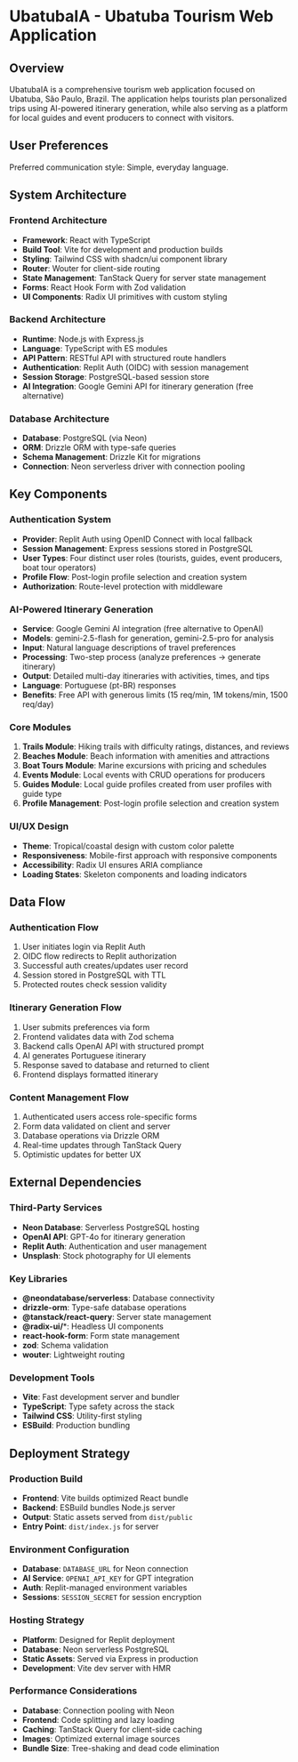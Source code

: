 # UbatubaIA - Ubatuba Tourism Web Application

## Overview

UbatubaIA is a comprehensive tourism web application focused on Ubatuba, São Paulo, Brazil. The application helps tourists plan personalized trips using AI-powered itinerary generation, while also serving as a platform for local guides and event producers to connect with visitors.

## User Preferences

Preferred communication style: Simple, everyday language.

## System Architecture

### Frontend Architecture
- **Framework**: React with TypeScript
- **Build Tool**: Vite for development and production builds
- **Styling**: Tailwind CSS with shadcn/ui component library
- **Router**: Wouter for client-side routing
- **State Management**: TanStack Query for server state management
- **Forms**: React Hook Form with Zod validation
- **UI Components**: Radix UI primitives with custom styling

### Backend Architecture
- **Runtime**: Node.js with Express.js
- **Language**: TypeScript with ES modules
- **API Pattern**: RESTful API with structured route handlers
- **Authentication**: Replit Auth (OIDC) with session management
- **Session Storage**: PostgreSQL-based session store
- **AI Integration**: Google Gemini API for itinerary generation (free alternative)

### Database Architecture
- **Database**: PostgreSQL (via Neon)
- **ORM**: Drizzle ORM with type-safe queries
- **Schema Management**: Drizzle Kit for migrations
- **Connection**: Neon serverless driver with connection pooling

## Key Components

### Authentication System
- **Provider**: Replit Auth using OpenID Connect with local fallback
- **Session Management**: Express sessions stored in PostgreSQL
- **User Types**: Four distinct user roles (tourists, guides, event producers, boat tour operators)
- **Profile Flow**: Post-login profile selection and creation system
- **Authorization**: Route-level protection with middleware

### AI-Powered Itinerary Generation
- **Service**: Google Gemini AI integration (free alternative to OpenAI)
- **Models**: gemini-2.5-flash for generation, gemini-2.5-pro for analysis
- **Input**: Natural language descriptions of travel preferences
- **Processing**: Two-step process (analyze preferences → generate itinerary)
- **Output**: Detailed multi-day itineraries with activities, times, and tips
- **Language**: Portuguese (pt-BR) responses
- **Benefits**: Free API with generous limits (15 req/min, 1M tokens/min, 1500 req/day)

### Core Modules
1. **Trails Module**: Hiking trails with difficulty ratings, distances, and reviews
2. **Beaches Module**: Beach information with amenities and attractions
3. **Boat Tours Module**: Marine excursions with pricing and schedules
4. **Events Module**: Local events with CRUD operations for producers
5. **Guides Module**: Local guide profiles created from user profiles with guide type
6. **Profile Management**: Post-login profile selection and creation system

### UI/UX Design
- **Theme**: Tropical/coastal design with custom color palette
- **Responsiveness**: Mobile-first approach with responsive components
- **Accessibility**: Radix UI ensures ARIA compliance
- **Loading States**: Skeleton components and loading indicators

## Data Flow

### Authentication Flow
1. User initiates login via Replit Auth
2. OIDC flow redirects to Replit authorization
3. Successful auth creates/updates user record
4. Session stored in PostgreSQL with TTL
5. Protected routes check session validity

### Itinerary Generation Flow
1. User submits preferences via form
2. Frontend validates data with Zod schema
3. Backend calls OpenAI API with structured prompt
4. AI generates Portuguese itinerary
5. Response saved to database and returned to client
6. Frontend displays formatted itinerary

### Content Management Flow
1. Authenticated users access role-specific forms
2. Form data validated on client and server
3. Database operations via Drizzle ORM
4. Real-time updates through TanStack Query
5. Optimistic updates for better UX

## External Dependencies

### Third-Party Services
- **Neon Database**: Serverless PostgreSQL hosting
- **OpenAI API**: GPT-4o for itinerary generation
- **Replit Auth**: Authentication and user management
- **Unsplash**: Stock photography for UI elements

### Key Libraries
- **@neondatabase/serverless**: Database connectivity
- **drizzle-orm**: Type-safe database operations
- **@tanstack/react-query**: Server state management
- **@radix-ui/***: Headless UI components
- **react-hook-form**: Form state management
- **zod**: Schema validation
- **wouter**: Lightweight routing

### Development Tools
- **Vite**: Fast development server and bundler
- **TypeScript**: Type safety across the stack
- **Tailwind CSS**: Utility-first styling
- **ESBuild**: Production bundling

## Deployment Strategy

### Production Build
- **Frontend**: Vite builds optimized React bundle
- **Backend**: ESBuild bundles Node.js server
- **Output**: Static assets served from `dist/public`
- **Entry Point**: `dist/index.js` for server

### Environment Configuration
- **Database**: `DATABASE_URL` for Neon connection
- **AI Service**: `OPENAI_API_KEY` for GPT integration
- **Auth**: Replit-managed environment variables
- **Sessions**: `SESSION_SECRET` for session encryption

### Hosting Strategy
- **Platform**: Designed for Replit deployment
- **Database**: Neon serverless PostgreSQL
- **Static Assets**: Served via Express in production
- **Development**: Vite dev server with HMR

### Performance Considerations
- **Database**: Connection pooling with Neon
- **Frontend**: Code splitting and lazy loading
- **Caching**: TanStack Query for client-side caching
- **Images**: Optimized external image sources
- **Bundle Size**: Tree-shaking and dead code elimination